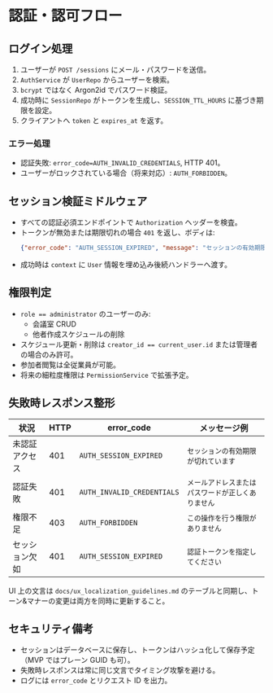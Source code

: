 # 認証・認可フロー

## ログイン処理
1. ユーザーが `POST /sessions` にメール・パスワードを送信。
2. `AuthService` が `UserRepo` からユーザーを検索。
3. `bcrypt` ではなく Argon2id でパスワード検証。
4. 成功時に `SessionRepo` がトークンを生成し、`SESSION_TTL_HOURS` に基づき期限を設定。
5. クライアントへ `token` と `expires_at` を返す。

### エラー処理
- 認証失敗: `error_code=AUTH_INVALID_CREDENTIALS`, HTTP 401。
- ユーザーがロックされている場合（将来対応）: `AUTH_FORBIDDEN`。

## セッション検証ミドルウェア
- すべての認証必須エンドポイントで `Authorization` ヘッダーを検査。
- トークンが無効または期限切れの場合 `401` を返し、ボディは:
  ```json
  {"error_code": "AUTH_SESSION_EXPIRED", "message": "セッションの有効期限が切れています"}
  ```
- 成功時は `context` に `User` 情報を埋め込み後続ハンドラーへ渡す。

## 権限判定
- `role == administrator` のユーザーのみ:
  - 会議室 CRUD
  - 他者作成スケジュールの削除
- スケジュール更新・削除は `creator_id == current_user.id` または管理者の場合のみ許可。
- 参加者閲覧は全従業員が可能。
- 将来の細粒度権限は `PermissionService` で拡張予定。

## 失敗時レスポンス整形
| 状況 | HTTP | error_code | メッセージ例 |
| --- | --- | --- | --- |
| 未認証アクセス | 401 | `AUTH_SESSION_EXPIRED` | `セッションの有効期限が切れています` |
| 認証失敗 | 401 | `AUTH_INVALID_CREDENTIALS` | `メールアドレスまたはパスワードが正しくありません` |
| 権限不足 | 403 | `AUTH_FORBIDDEN` | `この操作を行う権限がありません` |
| セッション欠如 | 401 | `AUTH_SESSION_EXPIRED` | `認証トークンを指定してください` |

UI 上の文言は `docs/ux_localization_guidelines.md` のテーブルと同期し、トーン&マナーの変更は両方を同時に更新すること。

## セキュリティ備考
- セッションはデータベースに保存し、トークンはハッシュ化して保存予定（MVP ではプレーン GUID も可）。
- 失敗時レスポンスは常に同じ文言でタイミング攻撃を避ける。
- ログには `error_code` とリクエスト ID を出力。

